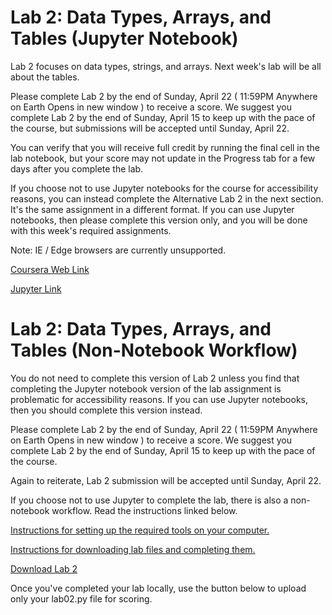 # Lab 2: Data Types, Arrays, and Tables (Jupyter Notebook)

Lab 2 focuses on data types, strings, and arrays. Next week's lab will be all about the tables.

Please complete Lab 2 by the end of Sunday, April 22 ( 11:59PM Anywhere on Earth Opens in new window ) to receive a score. We suggest you complete Lab 2 by the end of Sunday, April 15 to keep up with the pace of the course, but submissions will be accepted until Sunday, April 22.

You can verify that you will receive full credit by running the final cell in the lab notebook, but your score may not update in the Progress tab for a few days after you complete the lab. 

If you choose not to use Jupyter notebooks for the course for accessibility reasons, you can instead complete the Alternative Lab 2 in the next section. It's the same assignment in a different format. If you can use Jupyter notebooks, then please complete this version only, and you will be done with this week's required assignments.

Note: IE / Edge browsers are currently unsupported. 

[Coursera Web Link](https://courses.edx.org/courses/course-v1:BerkeleyX+Data8.1x+1T2018/courseware/0e55e2f9e2ca4c818f40fb8650a70d27/32e59d2fa8c24960be23e59f48a724f8/?child=last)

[Jupyter Link](https://hub.data8x.berkeley.edu/user/cade73f52ccce256ebbca3384ef48d9c/notebooks/materials-x18/materials/x18/lab/1/lab02/lab02.ipynb)

# Lab 2: Data Types, Arrays, and Tables (Non-Notebook Workflow)

You do not need to complete this version of Lab 2 unless you find that completing the Jupyter notebook version of the lab assignment is problematic for accessibility reasons. If you can use Jupyter notebooks, then you should complete this version instead.

Please complete Lab 2 by the end of Sunday, April 22 ( 11:59PM Anywhere on Earth Opens in new window ) to receive a score. We suggest you complete Lab 2 by the end of Sunday, April 15 to keep up with the pace of the course.

Again to reiterate, Lab 2 submission will be accepted until Sunday, April 22.

If you choose not to use Jupyter to complete the lab, there is also a non-notebook workflow. Read the instructions linked below.

[Instructions for setting up the required tools on your computer.](https://courses.edx.org/courses/course-v1:BerkeleyX+Data8.1x+1T2018/jump_to_id/818f78421da14bc494f1adae4c9dca25)

[Instructions for downloading lab files and completing them.](https://courses.edx.org/courses/course-v1:BerkeleyX+Data8.1x+1T2018/jump_to_id/8b1d09655d7a45198ea32b62d66fb28e)

[Download Lab 2](https://github.com/data-8/materials-x18-raw/blob/master/materials_zips/x18/lab/1/lab02.zip?raw=true)

Once you've completed your lab locally, use the button below to upload only your lab02.py file for scoring.

